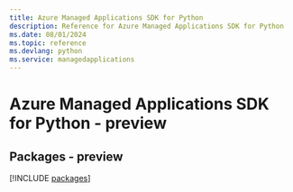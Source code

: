 ```yaml
---
title: Azure Managed Applications SDK for Python
description: Reference for Azure Managed Applications SDK for Python
ms.date: 08/01/2024
ms.topic: reference
ms.devlang: python
ms.service: managedapplications
---
```

# Azure Managed Applications SDK for Python - preview
## Packages - preview
[!INCLUDE [packages](managed-applications-index.md)]